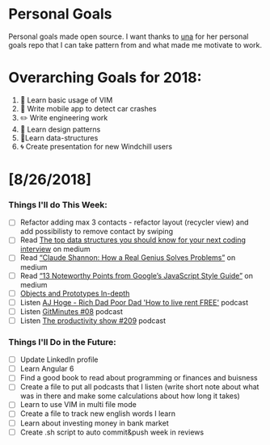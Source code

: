 Personal Goals
==============

Personal goals made open source. I want thanks to [una](https://github.com/una/personal-goals) for her personal goals repo that I can take pattern from and what made me motivate to work. 


# Overarching Goals for 2018:
1. 💛 Learn basic usage of VIM
2. 📱 Write mobile app to detect car crashes
3. ✏️ Write engineering work
4. 💚 Learn design patterns
5. 💙Learn data-structures
6. 🌀 Create presentation for new Windchill users


# [8/26/2018]

### Things I'll do This Week:

- [ ] Refactor adding max 3 contacts - refactor layout (recycler view) and add possibilisty to remove contact by swiping
- [ ] Read [The top data structures you should know for your next coding interview](https://medium.freecodecamp.org/the-top-data-structures-you-should-know-for-your-next-coding-interview-36af0831f5e3) on medium
- [ ] Read [“Claude Shannon: How a Real Genius Solves Problems”](https://medium.com/personal-growth/claude-shannon-how-a-real-genius-solves-problems-15b434aeb2b6) on medium
- [ ] Read [“13 Noteworthy Points from Google’s JavaScript Style Guide”](https://medium.freecodecamp.org/google-publishes-a-javascript-style-guide-here-are-some-key-lessons-1810b8ad050b) on medium
- [ ] [Objects and Prototypes In-depth](https://javabrains.thinkific.com/courses/corejs-objectsprototypes)
- [ ] Listen [AJ Hoge - Rich Dad Poor Dad 'How to live rent FREE'](https://www.youtube.com/watch?v=aZgkBMb7hZ8) podcast
- [ ] Listen [GitMinutes #08](http://episodes.gitminutes.com/2013/05/gitminutes-08-drew-neil-on-vim-and.html) podcast
- [ ] Listen [The productivity show #209](http://www.asianefficiency.com/podcast/209-focus-time/) podcast

### Things I'll Do in the Future:

- [ ] Update LinkedIn profile
- [ ] Learn Angular 6
- [ ] Find a good book to read about programming or finances and buisness
- [ ] Create a file to put all podcasts that I listen (write short note about what was in there and make some calculations about how long it takes)
- [ ] Learn to use VIM in multi file mode
- [ ] Create a file to track new english words I learn
- [ ] Learn about investing money in bank market
- [ ] Create .sh script to auto commit&push week in reviews
